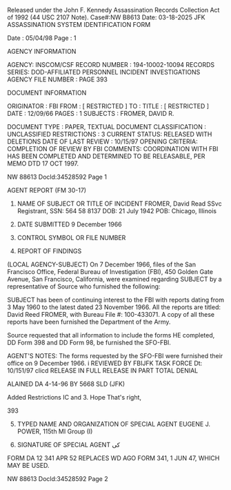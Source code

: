 Released under the John F. Kennedy
Assassination Records Collection Act of
1992 (44 USC 2107 Note). Case#:NW
B8613 Date: 03-18-2025
JFK ASSASSINATION SYSTEM
IDENTIFICATION FORM

Date : 05/04/98
Page : 1

AGENCY INFORMATION

AGENCY: INSCOM/CSF
RECORD NUMBER : 194-10002-10094
RECORDS SERIES: DOD-AFFILIATED PERSONNEL INCIDENT INVESTIGATIONS
AGENCY FILE NUMBER : PAGE 393

DOCUMENT INFORMATION

ORIGINATOR : FBI
FROM : [ RESTRICTED ]
TO :
TITLE : [ RESTRICTED ]
DATE : 12/09/66
PAGES : 1
SUBJECTS : FROMER, DAVID R.

DOCUMENT TYPE : PAPER, TEXTUAL DOCUMENT
CLASSIFICATION : UNCLASSIFIED
RESTRICTIONS : 3
CURRENT STATUS: RELEASED WITH DELETIONS
DATE OF LAST REVIEW : 10/15/97
OPENING CRITERIA: COMPLETION OF REVIEW BY FBI
COMMENTS: COORDINATION WITH FBI HAS BEEN COMPLETED AND
DETERMINED TO BE RELEASABLE, PER MEMO DTD 17 OCT 1997.

NW 88613 Docld:34528592 Page 1

AGENT REPORT
(FM 30-17)

1. NAME OF SUBJECT OR TITLE OF INCIDENT
FROMER, David Read
SSvc Registrant, SSN: 564 58 8137
DOB: 21 July 1942
POB: Chicago, Illinois

2. DATE SUBMITTED
9 December 1966

3. CONTROL SYMBOL OR FILE NUMBER

4. REPORT OF FINDINGS

(LOCAL AGENCY-SUBJECT) On 7 December 1966, files of the San Francisco
Office, Federal Bureau of Investigation (FBI), 450 Golden Gate Avenue, San
Francisco, California, were examined regarding SUBJECT by a representative of
Source who furnished the following:

SUBJECT has been of continuing interest to the FBI with reports dating
from 3 May 1960 to the latest dated 23 November 1966. All the reports are
titled: David Reed FROMER, with Bureau File #: 100-433071. A copy of all
these reports have been furnished the Department of the Army.

Source requested that all information to include the forms HE
completed, DD Form 398 and DD Form 98, be furnished the SFO-FBI.

AGENT'S NOTES: The forms requested by the SFO-FBI were furnished
their office on 9 December 1966.
i
REVIEWED BY FBIJFK TASK FORCE
Dt: 10/151/97 clicd
RELEASE IN FULL
RELEASE IN PART
TOTAL DENIAL

ALAINED
DA 4-14-96 BY 5668 SLD
(JFK)

Added
Restrictions
IC and 3.
Hope That's
right,

393

5. TYPED NAME AND ORGANIZATION OF SPECIAL AGENT
EUGENE J. POWER, 115th MI Group (I)

6. SIGNATURE OF SPECIAL AGENT
کی

FORM
DA 12 341
APR 52
REPLACES WD AGO FORM 341, 1 JUN 47, WHICH MAY BE USED.

NW 88613 Docld:34528592 Page 2
